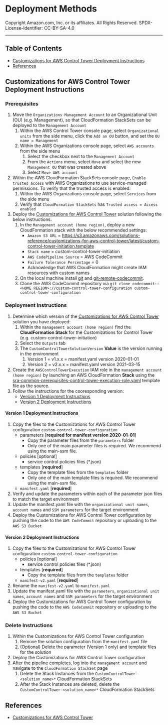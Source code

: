 # Deployment Methods<!-- omit in toc -->

Copyright Amazon.com, Inc. or its affiliates. All Rights Reserved. SPDX-License-Identifier: CC-BY-SA-4.0

---

## Table of Contents<!-- omit in toc -->

- [Customizations for AWS Control Tower Deployment Instructions](#customizations-for-aws-control-tower-deployment-instructions)
- [References](#references)

## Customizations for AWS Control Tower Deployment Instructions

### Prerequisites<!-- omit in toc -->

1. Move the `Organizations Management Account` to an Organizational Unit (OU) (e.g. Management), so that CloudFormation StackSets can be deployed to the `Management Account`
   1. Within the AWS Control Tower console page, select `Organizational units` from the side menu, click the `Add an OU` button, and set the `OU name = Management`
   2. Within the AWS Organizations console page, select `AWS accounts` from the side menu
      1. Select the checkbox next to the `Management Account`
      2. From the `Actions` menu, select `Move` and select the new `Management OU` that was created above
      3. Select `Move AWS account`
2. Within the AWS CloudFormation StackSets console page, `Enable trusted access` with AWS Organizations to use service-managed permissions. To verify that the trusted access is enabled:
   1. Within the AWS Organizations console page, select `Services` from the side menu
   2. Verify that `CloudFormation StackSets` has `Trusted access = Access enabled`
3. Deploy the [Customizations for AWS Control Tower](https://aws.amazon.com/solutions/implementations/customizations-for-aws-control-tower/) solution following the below instructions.
   1. In the `Management account (home region)`, deploy a new CloudFormation stack with the below recommended settings:
      <!-- markdownlint-disable-next-line MD034 -->
      - `Amazon S3 URL` = https://s3.amazonaws.com/solutions-reference/customizations-for-aws-control-tower/latest/custom-control-tower-initiation.template
      - `Stack name` = custom-control-tower-initiation
      - `AWS CodePipeline Source` = AWS CodeCommit
      - `Failure Tolerance Percentage` = 0
      - Acknowledge that AWS CloudFormation might create IAM resources with custom names
   2. On the local machine install [git](https://git-scm.com/downloads) and [git-remote-codecommit](https://docs.aws.amazon.com/codecommit/latest/userguide/how-to-connect.html).
   3. Clone the AWS CodeCommit repository via `git clone codecommit::<HOME REGION>://custom-control-tower-configuration custom-control-tower-configuration`

### Deployment Instructions<!-- omit in toc -->

1. Determine which version of the [Customizations for AWS Control Tower](https://aws.amazon.com/solutions/implementations/customizations-for-aws-control-tower/) solution you have deployed:
   1. Within the `management account (home region)` find the **CloudFormation Stack** for the Customizations for Control Tower (e.g. custom-control-tower-initiation)
   2. Select the `Outputs` tab
   3. The `CustomControlTowerSolutionVersion` **Value** is the version running in the environment
      1. Version 1 = v1.x.x = manifest.yaml version 2020-01-01
      2. Version 2 = v2.x.x = manifest.yaml version 2021-03-15
2. Create the `AWSControlTowerExecution` IAM role in the `management account (home region)` by launching an AWS CloudFormation **Stack** using the
   [sra-common-prerequisites-control-tower-execution-role.yaml](../solutions/common/common_prerequisites/templates/sra-common-prerequisites-control-tower-execution-role.yaml) template file as the source.
3. Follow the instructions for the cooresponding version:
   - [Version 1 Deployment Instructions](#version-1-deployment-instructions)
   - [Version 2 Deployment Instructions](#version-2-deployment-instructions)

#### Version 1 Deployment Instructions<!-- omit in toc -->

1. Copy the files to the Customizations for AWS Control Tower configuration `custom-control-tower-configuration`
     - parameters [**required for manifest version 2020-01-01**]
       - Copy the parameter files from the `parameters` folder
       - Only one of the main parameter files is required. We recommend using the main-ssm file.
     - policies [optional]
       - service control policies files (\*.json)
     - templates [**required**]
       - Copy the template files from the `templates` folder
       - Only one of the main template files is required. We recommend using the main-ssm file.
     - `manifest.yaml` [**required**]
2. Verify and update the parameters within each of the parameter json files to match the target environment
3. Update the manifest.yaml file with the `organizational unit names`, `account names` and `SSM parameters` for the target environment
4. Deploy the Customizations for AWS Control Tower configuration by pushing the code to the `AWS CodeCommit` repository or uploading to the `AWS S3 Bucket`

#### Version 2 Deployment Instructions<!-- omit in toc -->

1. Copy the files to the Customizations for AWS Control Tower configuration `custom-control-tower-configuration`
     - policies [optional]
       - service control policies files (\*.json)
     - templates [**required**]
       - Copy the template files from the `templates` folder
     - `manifest-v2.yaml` [**required**]
2. Rename the `manifest-v2.yaml` to `manifest.yaml`
3. Update the manifest.yaml file with the `parameters`, `organizational unit names`, `account names` and `SSM parameters` for the target environment
4. Deploy the Customizations for AWS Control Tower configuration by pushing the code to the `AWS CodeCommit` repository or uploading to the `AWS S3 Bucket`

### Delete Instructions<!-- omit in toc -->

1. Within the Customizations for AWS Control Tower configuration
   1. Remove the solution configuration from the `manifest.yaml` file
   2. (Optional) Delete the parameter (Version 1 only) and template files for the solution
2. Deploy the Customizations for AWS Control Tower configuration
3. After the pipeline completes, log into the `management account` and navigate to the `CloudFormation StackSet` page
   1. Delete the Stack Instances from the `CustomControlTower-<solution_name>*` CloudFormation StackSets
   2. After the Stack Instances are deleted, delete the `CustomControlTower-<solution_name>*` CloudFormation StackSets

## References

- [Customizations for AWS Control Tower](https://aws.amazon.com/solutions/implementations/customizations-for-aws-control-tower/)
